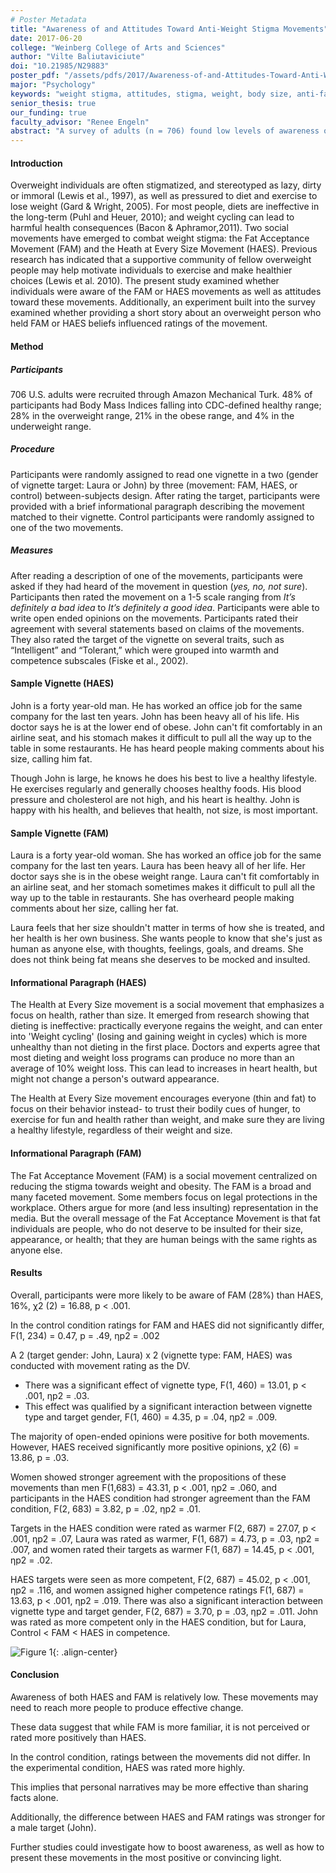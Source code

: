```yaml
---
# Poster Metadata
title: "Awareness of and Attitudes Toward Anti-Weight Stigma Movements"
date: 2017-06-20
college: "Weinberg College of Arts and Sciences"
author: "Vilte Baliutaviciute"
doi: "10.21985/N29883"
poster_pdf: "/assets/pdfs/2017/Awareness-of-and-Attitudes-Toward-Anti-Weight-Stigma-Movements.pdf"
major: "Psychology"
keywords: "weight stigma, attitudes, stigma, weight, body size, anti-fat"
senior_thesis: true
our_funding: true
faculty_advisor: "Renee Engeln"
abstract: "A survey of adults (n = 706) found low levels of awareness of two social movements aimed at decreasing weight stigma: the Fat Acceptance Movement and Health at Every Size movement. For HAES, providing a brief story of an overweight person who endorses HAES improved perceptions of the movement."
---
```

#### Introduction
Overweight individuals are often stigmatized, and stereotyped as lazy, dirty or immoral (Lewis et al., 1997), as well as pressured to diet and exercise to lose weight (Gard & Wright, 2005). For most people, diets are ineffective in the long-term (Puhl and Heuer, 2010); and weight cycling can lead to harmful health consequences (Bacon & Aphramor,2011). Two social movements have emerged to combat weight stigma: the Fat Acceptance Movement (FAM) and the Heath at Every Size Movement (HAES). Previous research has indicated that a supportive community of fellow overweight people may help motivate individuals to exercise and make healthier choices (Lewis et al. 2010). The present study examined whether individuals were aware of the FAM or HAES movements as well as attitudes toward these movements. Additionally, an experiment built into the survey examined whether providing a short story about an
overweight person who held FAM or HAES beliefs influenced ratings of the movement.

#### Method

##### Participants
706 U.S. adults were recruited through Amazon Mechanical Turk. 48% of participants had Body Mass Indices falling into CDC-defined healthy range; 28% in the overweight range, 21% in the obese range, and 4% in the underweight range.

##### Procedure
Participants were randomly assigned to read one vignette in a two (gender of vignette target: Laura or John) by three (movement: FAM, HAES, or control) between-subjects design. After rating the target, participants were provided with a brief informational paragraph describing the movement matched to their vignette. Control participants were randomly assigned to one of the two movements.

##### Measures
After reading a description of one of the movements, participants were asked if they had heard of the movement in question (_yes, no, not sure_). Participants then rated the movement on a 1-5 scale ranging from _It’s definitely a bad idea_ to _It’s definitely a good idea_. Participants were able to write open ended opinions on the movements. Participants rated their agreement with several statements based on claims of the movements. They also rated the target of the vignette on several traits, such as “Intelligent” and “Tolerant,” which were grouped into warmth and competence subscales (Fiske et al., 2002).

#### Sample Vignette (HAES)
John is a forty year-old man. He has worked an office job for the same company for the last ten years. John has been heavy all of his life. His doctor says he is at the lower end of obese. John can't fit comfortably in an airline seat, and his stomach makes it difficult to pull all the way up to the table in some restaurants. He has heard people making comments about his size, calling him fat.

Though John is large, he knows he does his best to live a healthy lifestyle. He exercises regularly and generally chooses healthy foods. His blood pressure and cholesterol are not high, and his heart is healthy. John is happy with his health, and believes that health, not size, is most important.

#### Sample Vignette (FAM)
Laura is a forty year-old woman. She has worked an office job for the same company for the last ten years. Laura has been heavy all of her life. Her doctor says she is in the obese weight range. Laura can't fit comfortably in an airline seat, and her stomach sometimes makes it difficult to pull all the way up to the table in restaurants. She has overheard people making comments about her size, calling her fat.

Laura feels that her size shouldn't matter in terms of how she is treated, and her health is her own business. She wants people to know that she's just as human as anyone else, with thoughts, feelings, goals, and dreams. She does not think being fat means she deserves to be mocked and insulted.

#### Informational Paragraph (HAES)
The Health at Every Size movement is a social movement that emphasizes a focus on health, rather than size. It emerged from research showing that dieting is ineffective: practically everyone regains the weight, and can enter into 'Weight cycling' (losing and gaining weight in cycles) which is more unhealthy than not dieting in the first place. Doctors and experts agree that most dieting and weight loss programs can produce no more than an average of 10% weight loss. This can lead to increases in heart health, but might not change a person's outward appearance.

The Health at Every Size movement encourages everyone (thin and fat) to focus on their behavior instead- to trust their bodily cues of hunger, to exercise for fun and health rather than weight, and make sure they are living a healthy lifestyle, regardless of their weight and size.

#### Informational Paragraph (FAM)
The Fat Acceptance Movement (FAM) is a social movement centralized on reducing the stigma towards weight and obesity. The FAM is a broad and many faceted movement. Some members focus on legal protections in the workplace. Others argue for more (and less insulting) representation in the media. But the overall message of the Fat Acceptance Movement is that fat individuals are people, who do not deserve to be insulted for their size, appearance, or health; that they are human beings with the same rights as anyone else.

#### Results
Overall, participants were more likely to be aware of FAM (28%) than HAES, 16%, χ2 (2) = 16.88, p < .001.

In the control condition ratings for FAM and HAES did not significantly differ, F(1, 234) = 0.47, p = .49, ηp2 = .002

A 2 (target gender: John, Laura) x 2 (vignette type: FAM, HAES) was conducted with movement rating as the DV.

- There was a significant effect of vignette type, F(1, 460) = 13.01, p < .001, ηp2 = .03.
- This effect was qualified by a significant interaction between vignette type and target gender, F(1, 460) = 4.35, p = .04, ηp2 = .009.

The majority of open-ended opinions were positive for both movements. However, HAES received significantly more positive opinions, χ2 (6) = 13.86, p = .03.

Women showed stronger agreement with the propositions of these movements than men F(1,683) = 43.31, p < .001, ηp2 = .060, and participants in the HAES condition had stronger
agreement than the FAM condition, F(2, 683) = 3.82, p = .02, ηp2 = .01.

Targets in the HAES condition were rated as warmer F(2, 687) = 27.07, p < .001, ηp2 = .07, Laura was rated as warmer, F(1, 687) = 4.73, p = .03, ηp2 = .007, and women rated their targets
as warmer F(1, 687) = 14.45, p < .001, ηp2 = .02.

HAES targets were seen as more competent, F(2, 687) = 45.02, p < .001, ηp2 = .116, and women assigned higher competence ratings F(1, 687) = 13.63, p < .001, ηp2 = .019. There was
also a significant interaction between vignette type and target gender, F(2, 687) = 3.70, p = .03, ηp2 = .011. John was rated as more competent only in the HAES condition, but for Laura,
Control < FAM < HAES in competence.

![Figure 1](/assets/images/2017/awareness-of-and-1.png){: .align-center}

#### Conclusion
Awareness of both HAES and FAM is relatively low. These movements may need to reach more people to produce effective change.

These data suggest that while FAM is more familiar, it is not perceived or rated more positively than HAES.

In the control condition, ratings between the movements did not differ. In the experimental condition, HAES was rated more highly.

This implies that personal narratives may be more effective than sharing facts alone.

Additionally, the difference between HAES and FAM ratings was stronger for a male target (John).

Further studies could investigate how to boost awareness, as well as how to present these movements in the most positive or convincing light.
